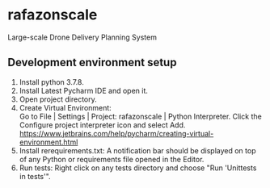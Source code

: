 # rafazonscale

Large-scale Drone Delivery Planning System 

## Development environment setup
1. Install python 3.7.8. 
2. Install Latest Pycharm IDE and open it.
3. Open project directory.
4. Create Virtual Environment:  
Go to File | Settings | Project: rafazonscale | Python Interpreter. Click the Configure project interpreter icon and select Add.  
https://www.jetbrains.com/help/pycharm/creating-virtual-environment.html
4. Install rerequirements.txt: A notification bar should be displayed on top of any Python or requirements file opened in the Editor.
5. Run tests: Right click on any tests directory and choose "Run 'Unittests in tests'".
